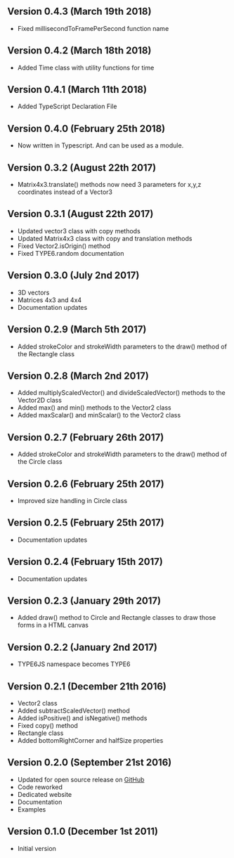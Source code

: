 
Version 0.4.3 (March 19th 2018)
------------------------------
 * Fixed millisecondToFramePerSecond function name

Version 0.4.2 (March 18th 2018)
------------------------------
 * Added Time class with utility functions for time

Version 0.4.1 (March 11th 2018)
------------------------------
 * Added TypeScript Declaration File

Version 0.4.0 (February 25th 2018)
------------------------------
 * Now written in Typescript. And can be used as a module.

Version 0.3.2 (August 22th 2017)
------------------------------
 * Matrix4x3.translate() methods now need 3 parameters for x,y,z coordinates instead of a Vector3

Version 0.3.1 (August 22th 2017)
------------------------------
 * Updated vector3 class with copy methods
 * Updated Matrix4x3 class with copy and translation methods
 * Fixed Vector2.isOrigin() method
 * Fixed TYPE6.random documentation 

Version 0.3.0 (July 2nd 2017)
------------------------------
 * 3D vectors
 * Matrices 4x3 and 4x4
 * Documentation updates
 
Version 0.2.9 (March 5th 2017)
------------------------------
 * Added strokeColor and strokeWidth parameters to the draw() method of the Rectangle class
 
Version 0.2.8 (March 2nd 2017)
------------------------------
 * Added multiplyScaledVector() and divideScaledVector() methods to the Vector2D class
 * Added max() and min() methods to the Vector2 class
 * Added maxScalar() and minScalar() to the Vector2 class
 
Version 0.2.7 (February 26th 2017)
------------------------------
 * Added strokeColor and strokeWidth parameters to the draw() method of the Circle class
 
Version 0.2.6 (February 25th 2017)
------------------------------
 * Improved size handling in Circle class
 
Version 0.2.5 (February 25th 2017)
------------------------------
 * Documentation updates

Version 0.2.4 (February 15th 2017)
------------------------------
 * Documentation updates

Version 0.2.3 (January 29th 2017)
------------------------------
 * Added draw() method to Circle and Rectangle classes to draw those forms in a HTML canvas

Version 0.2.2 (January 2nd 2017)
------------------------------
 * TYPE6JS namespace becomes TYPE6

Version 0.2.1 (December 21th 2016)
------------------------------
 * Vector2 class
  * Added subtractScaledVector() method
  * Added isPositive() and isNegative() methods
  * Fixed copy() method
 * Rectangle class
  * Added bottomRightCorner and halfSize properties

Version 0.2.0 (September 21st 2016)
------------------------------
 * Updated for open source release on [GitHub](https://github.com/LCluber/Type6.js)
 * Code reworked
 * Dedicated website
 * Documentation
 * Examples

Version 0.1.0 (December 1st 2011)
-----------------------------
 * Initial version
